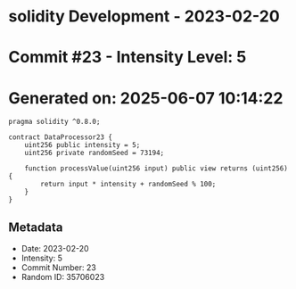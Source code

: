 ﻿# solidity Development - 2023-02-20
# Commit #23 - Intensity Level: 5
# Generated on: 2025-06-07 10:14:22
```solidity
pragma solidity ^0.8.0;

contract DataProcessor23 {
    uint256 public intensity = 5;
    uint256 private randomSeed = 73194;

    function processValue(uint256 input) public view returns (uint256) {
        return input * intensity + randomSeed % 100;
    }
}
```
## Metadata
- Date: 2023-02-20
- Intensity: 5
- Commit Number: 23
- Random ID: 35706023
